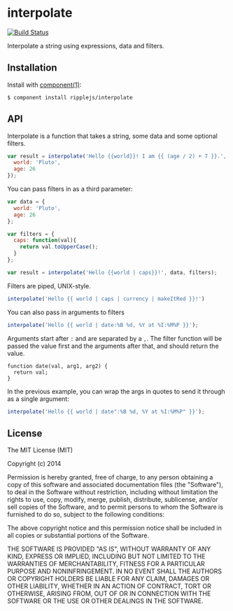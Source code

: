 # interpolate

[![Build Status](https://travis-ci.org/ripplejs/interpolate.png?branch=master)](https://travis-ci.org/ripplejs/interpolate)

  Interpolate a string using expressions, data and filters.

## Installation

  Install with [component(1)](http://component.io):

    $ component install ripplejs/interpolate

## API

Interpolate is a function that takes a string, some data and some optional
filters.

```js
var result = interpolate('Hello {{world}}! I am {{ (age / 2) + 7 }}.', {
  world: 'Pluto',
  age: 26
});
```

You can pass filters in as a third parameter:

```js
var data = {
  world: 'Pluto',
  age: 26
};

var filters = {
  caps: function(val){
    return val.toUpperCase();
  }
};

var result = interpolate('Hello {{world | caps}}!', data, filters);
```

Filters are piped, UNIX-style.

```js
interpolate('Hello {{ world | caps | currency | makeItRed }}!')
```

You can also pass in arguments to filters

```js
interpolate('Hello {{ world | date:%B %d, %Y at %I:%M%P }}');
```

Arguments start after `:` and are separated by a `,`. The filter function will
be passed the value first and the arguments after that, and should return the
value.

```
function date(val, arg1, arg2) {
  return val;
}
```

In the previous example, you can wrap the args in quotes to send it through as
a single argument:

```js
interpolate('Hello {{ world | date":%B %d, %Y at %I:%M%P" }}');
```

## License

  The MIT License (MIT)

  Copyright (c) 2014 <copyright holders>

  Permission is hereby granted, free of charge, to any person obtaining a copy
  of this software and associated documentation files (the "Software"), to deal
  in the Software without restriction, including without limitation the rights
  to use, copy, modify, merge, publish, distribute, sublicense, and/or sell
  copies of the Software, and to permit persons to whom the Software is
  furnished to do so, subject to the following conditions:

  The above copyright notice and this permission notice shall be included in
  all copies or substantial portions of the Software.

  THE SOFTWARE IS PROVIDED "AS IS", WITHOUT WARRANTY OF ANY KIND, EXPRESS OR
  IMPLIED, INCLUDING BUT NOT LIMITED TO THE WARRANTIES OF MERCHANTABILITY,
  FITNESS FOR A PARTICULAR PURPOSE AND NONINFRINGEMENT. IN NO EVENT SHALL THE
  AUTHORS OR COPYRIGHT HOLDERS BE LIABLE FOR ANY CLAIM, DAMAGES OR OTHER
  LIABILITY, WHETHER IN AN ACTION OF CONTRACT, TORT OR OTHERWISE, ARISING FROM,
  OUT OF OR IN CONNECTION WITH THE SOFTWARE OR THE USE OR OTHER DEALINGS IN
  THE SOFTWARE.
